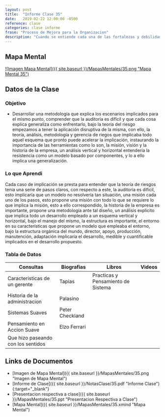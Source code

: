 ```yaml
---
layout: post
title:  "Informe Clase 35"
date:   2019-02-22 12:00:00 -0500
reference: clase
categories: clase informe
frase: "Proceso de Mejora para la Organizacion"
description: "Cuando se entiende cada una de las fortalezas y debilidades de la misma ademas de el plan estrategico se entiende que cada uno de ello genera resultados de mejora,"
---
```


## Mapa Mental
<a href="{{ site.baseurl }}/MapasMentales/35.png">![Imagen Mapa Mental]({{ site.baseurl }}/MapasMentales/35.png "Mapa Mental 35")</a>

## Datos de la Clase
### Objetivo
- Desarrollar una metodología que explica los escenarios implicados para el mismo punto, comprender que la auditoria es difícil y que cada cosa explica generaliza como enfrentarlo, bajo la teoría del riesgo empezamos a tener la aplicación disruptiva de la misma, con ello, la teoría, análisis, metodología y gerencia de riegos que implicaba todo aquel esquema que pronto puede acelerar la implicación, instaurando la importancia de las herramientas como lo son, la misión, visión y la historia de la empresa, un análisis vertical y horizontal entendería la resistencia como un modelo basado por componentes, y lo a ello implica una generalización. 

### Lo que Aprendi
Cada caso de implicación se presta para entender que la teoría de riesgos tenia una serie de pasos claros, con respecto a este, la auditoria es difícil, esto implicaría que un modelo no resolvería tan situación, una misión cada uno de los pasos, esto propone una misión con todo lo que se requiere lo que implica la misión, esto a ello correspondido, la historia de la empresa es importante, propone una metodología ante tal diseño, un análisis explicito que implica todo un desarrollo empleado a un esquema vertical y horizontal, bajo el manejo del mismo, la estructura es importante, el entorno en su características que propone un modelo que empleaba el entorno, bajo la estructura orgánica del mundo, director, apoyo, producción, manutención, adaptación implicaría el desarrollo, medible y cuantificable implicados en el desarrollo propuesto.

### Tabla de Datos

| Consultas                          | Biografias      | Libros                             | Videos |
| ---------                          | ----------      | ------                             | ------ |
| Caracteristicas de un gerente      | Tapias          | Practicas y Pensamiento de Sistema |        |
| Historia de la administracion      | Palasino        |                                    |        |
| Sistemas Suaves                    | Peter Checkland |                                    |        |
| Pensamiento en Accion Suave        | Elzo Ferrari    |                                    |        |
| Que hizo paseando con los sentidos |                 |                                    |        |


## Links de Documentos
- [Imagen de Mapa Mental]({{ site.baseurl }}/MapasMentales/35.png "Imagen de Mapa Mental")
- [Informe de Clase]({{ site.baseurl }}/NotasClase/35.pdf "Informe Clase"){:target="_blank"}
- [Presentacion respectiva a clase]({{ site.baseurl }}/MapasMentales/35.ppt "Presentacion Respectiva a Clase")
- [Mapa Mental]({{ site.baseurl }}/MapasMentales/35.xmind "Mapa Mental")


